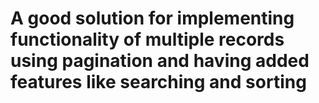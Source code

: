 # A good solution for implementing functionality of multiple records using pagination and having added features like searching and sorting
